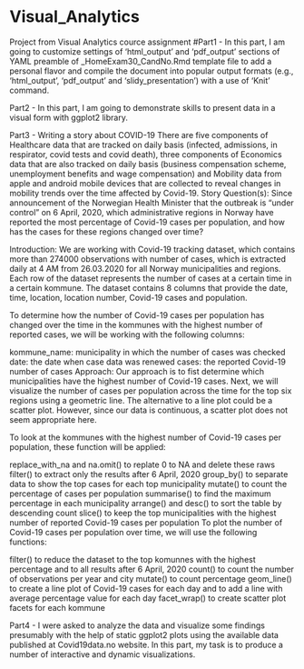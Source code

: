 # Visual_Analytics
Project from Visual Analytics cource assignment
#Part1 - In this part, I am going to customize settings of ‘html_output’ and ‘pdf_output’ sections of YAML
preamble of _HomeExam30_CandNo.Rmd template file to add a personal flavor and compile the document into
popular output formats (e.g., ‘html_output’, ‘pdf_output’ and ‘slidy_presentation’) with a use of ‘Knit’
command.  

Part2 - In this part, I am going to demonstrate skills to present data in a visual form with ggplot2 library.

Part3 - Writing a story about COVID-19
There are five components of Healthcare data that are tracked on daily basis (infected, admissions, in respirator, covid tests and covid death), three components of Economics data that are also tracked on daily basis (business compensation scheme, unemployment benefits and wage compensation) and Mobility data from apple and android mobile devices that are collected to reveal changes in mobility trends over the time affected by Covid-19.
Story
Question(s):
Since announcement of the Norwegian Health Minister that the outbreak is “under control” on 6 April, 2020, which administrative regions in Norway have reported the most percentage of Covid-19 cases per population, and how has the cases for these regions changed over time?

Introduction:
We are working with Covid-19 tracking dataset, which contains more than 274000 observations with number of cases, which is extracted daily at 4 AM from 26.03.2020 for all Norway municipalities and regions. Each row of the dataset represents the number of cases at a certain time in a certain kommune. The dataset contains 8 columns that provide the date, time, location, location number, Covid-19 cases and population.

To determine how the number of Covid-19 cases per population has changed over the time in the kommunes with the highest number of reported cases, we will be working with the following columns:

kommune_name: municipality in which the number of cases was checked
date: the date when case data was renewed
cases: the reported Covid-19 number of cases 
Approach:
Our approach is to fist determine which municipalities have the highest number of Covid-19 cases. Next, we will visualize the number of cases per population across the time for the top six regions using a geometric line. The alternative to a line plot could be a scatter plot. However, since our data is continuous, a scatter plot does not seem appropriate here.

To look at the kommunes with the highest number of Covid-19 cases per population, these function will be applied:

replace_with_na and na.omit() to replate 0 to NA and delete these raws
filter() to extract only the results after 6 April, 2020
group_by() to separate data to show the top cases for each top municipality
mutate() to count the percentage of cases per population
summarise() to find the maximum percentage in each municipality
arrange() and desc() to sort the table by descending count
slice() to keep the top municipalities with the highest number of reported Covid-19 cases per population
To plot the number of Covid-19 cases per population over time, we will use the following functions:

filter() to reduce the dataset to the top komunnes with the highest percentage and to all results after 6 April, 2020
count() to count the number of observations per year and city
mutate() to count percentage
geom_line() to create a line plot of Covid-19 cases for each day and to add a line with average percentage value for each day
facet_wrap() to create scatter plot facets for each kommune

Part4 - I were asked to analyze the data and visualize some findings presumably with the help of static ggplot2 plots using the available data published at Covid19data.no website. In this part, my task is to produce a number of interactive and dynamic visualizations. 
